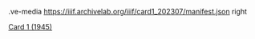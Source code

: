.ve-media https://iiif.archivelab.org/iiif/card1_202307/manifest.json right

[Card 1 (1945)](https://archive.org/details/card1_202307)